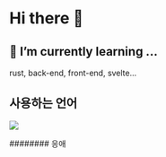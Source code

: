 # Hi there 👋

<!--
**dongdongey/dongdongey** is a ✨ _special_ ✨ repository because its `README.md` (this file) appears on your GitHub profile.

Here are some ideas to get you started:

- 🔭 I’m currently working on ...
- 🌱 I’m currently learning ...
- 👯 I’m looking to collaborate on ...
- 🤔 I’m looking for help with ...
- 💬 Ask me about ...
- 📫 How to reach me: ...
- 😄 Pronouns: ...
- ⚡ Fun fact: ...
-->

## 🌱 I’m currently learning ...
rust, back-end, front-end, svelte...

## 사용하는 언어
<img align="center" src="https://github-readme-stats.vercel.app/api/top-langs/?username=dongdongey&layout=compact&theme=tokyonight&langs_count=7" />

######## 응애
